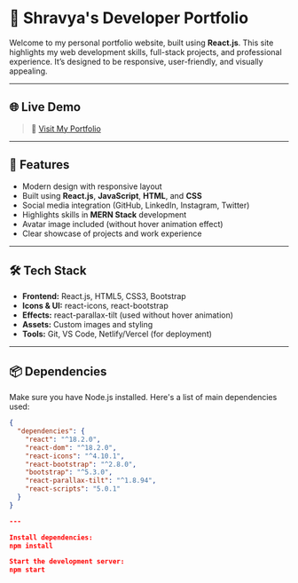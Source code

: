 # 💼 Shravya's Developer Portfolio

Welcome to my personal portfolio website, built using **React.js**. This site highlights my web development skills, full-stack projects, and professional experience. It’s designed to be responsive, user-friendly, and visually appealing.

---

## 🌐 Live Demo

> 🚀 [Visit My Portfolio](https://my-portfolio-new-eta.vercel.app/)


---

## 🚀 Features

- Modern design with responsive layout
- Built using **React.js**, **JavaScript**, **HTML**, and **CSS**
- Social media integration (GitHub, LinkedIn, Instagram, Twitter)
- Highlights skills in **MERN Stack** development
- Avatar image included (without hover animation effect)
- Clear showcase of projects and work experience

---

## 🛠 Tech Stack

- **Frontend:** React.js, HTML5, CSS3, Bootstrap
- **Icons & UI:** react-icons, react-bootstrap
- **Effects:** react-parallax-tilt (used without hover animation)
- **Assets:** Custom images and styling
- **Tools:** Git, VS Code, Netlify/Vercel (for deployment)


---

## 📦 Dependencies

Make sure you have Node.js installed. Here's a list of main dependencies used:

```json
{
  "dependencies": {
    "react": "^18.2.0",
    "react-dom": "^18.2.0",
    "react-icons": "^4.10.1",
    "react-bootstrap": "^2.8.0",
    "bootstrap": "^5.3.0",
    "react-parallax-tilt": "^1.8.94",
    "react-scripts": "5.0.1"
  }
}

---

Install dependencies:
npm install

Start the development server:
npm start
